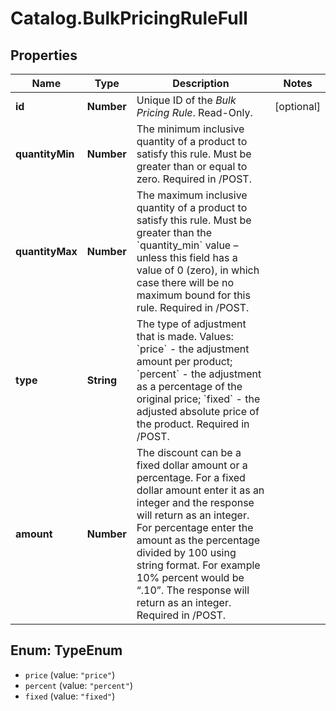 # Catalog.BulkPricingRuleFull

## Properties
Name | Type | Description | Notes
------------ | ------------- | ------------- | -------------
**id** | **Number** | Unique ID of the *Bulk Pricing Rule*. Read-Only. | [optional] 
**quantityMin** | **Number** | The minimum inclusive quantity of a product to satisfy this rule. Must be greater than or equal to zero. Required in /POST.  | 
**quantityMax** | **Number** | The maximum inclusive quantity of a product to satisfy this rule. Must be greater than the &#x60;quantity_min&#x60; value – unless this field has a value of 0 (zero), in which case there will be no maximum bound for this rule. Required in /POST. | 
**type** | **String** | The type of adjustment that is made. Values: &#x60;price&#x60; - the adjustment amount per product; &#x60;percent&#x60; - the adjustment as a percentage of the original price; &#x60;fixed&#x60; - the adjusted absolute price of the product. Required in /POST. | 
**amount** | **Number** | The discount can be a fixed dollar amount or a percentage. For a fixed dollar amount enter it as an integer and the response will return as an integer. For percentage enter the amount as the percentage divided by 100 using string format. For example 10% percent would be “.10”. The response will return as an integer.  Required in /POST. | 

<a name="TypeEnum"></a>
## Enum: TypeEnum

* `price` (value: `"price"`)
* `percent` (value: `"percent"`)
* `fixed` (value: `"fixed"`)


